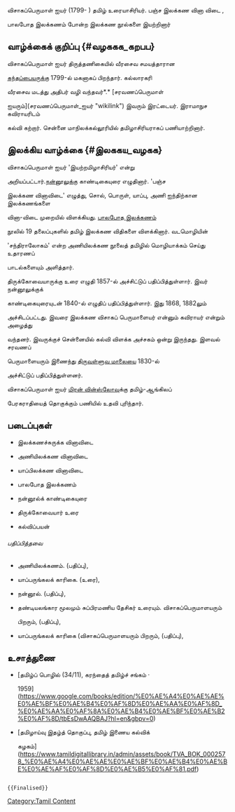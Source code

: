 விசாகப்பெருமாள் ஐயர் (1799- ) தமிழ் உரையாசிரியர். பஞ்ச இலக்கண வினா விடை ,
பாலபோத இலக்கணம் போன்ற இலக்கண நூல்களை இயற்றினார்

## வாழ்க்கைக் குறிப்பு {#வழககக_கறபப}

விசாகப்பெருமாள் ஐயர் திருத்தணிகையில் வீரசைவ சமயத்தாரான
[கந்தப்பையருக்கு](கந்தப்பையர் "wikilink") 1799-ல் மகனாகப் பிறந்தார். கல்லாரகரி
வீரசைவ மடத்து அதிபர் வழி வந்தவர்*.* [சரவணப்பெருமாள்
ஐயரும்](சரவணப்பெருமாள்_ஐயர் "wikilink") இவரும் இரட்டையர். இராமாநுச கவிராயரிடம்
கல்வி கற்றார். சென்னை மாநிலக்கல்லூரியில் தமிழாசிரியராகப் பணியாற்றினார்.

## இலக்கிய வாழ்க்கை {#இலககய_வழகக}

விசாகப்பெருமாள் ஐயர் \'இயற்றமிழாசிரியர்\' என்று
அறியப்பட்டார்.[நன்னூலுக்கு](நன்னூல் "wikilink") காண்டிகையுரை எழுதினார். \'பஞ்ச
இலக்கண வினாவிடை\' எழுத்து, சொல், பொருள், யாப்பு, அணி ஐந்திற்கான இலக்கணங்களை
வினா-விடை முறையில் விளக்கியது. [பாலபோத இலக்கணம்](பாலபோத_இலக்கணம் "wikilink")
நூலில் 19 தலைப்புகளில் தமிழ் இலக்கண விதிகளை விளக்கினார். வடமொழியின்
\'சந்திராலோகம்\' என்ற அணியிலக்கண நூலைத் தமிழில் மொழியாக்கம் செய்து உதாரணப்
பாடல்களையும் அளித்தார்.

திருக்கோவையாருக்கு உரை எழுதி 1857-ல் அச்சிட்டுப் பதிப்பித்துள்ளார். இவர் நன்னூலுக்குக்
காண்டிகையுரையுடன் 1840-ல் எழுதிப் பதிப்பித்துள்ளார். இது 1868, 1882லும்
அச்சிடப்பட்டது. இவரை இலக்கண விசாகப் பெருமாளையர் என்னும் கவிராயர் என்றும் அழைத்து
வந்தனர். இவருக்குச் சென்னையில் கல்வி விளக்க அச்சகம் ஒன்று இருந்தது. இளவல் சரவணப்
பெருமாளையரும் இணைந்து [திருவள்ளுவ மாலைய](திருவள்ளுவமாலை "wikilink")ை 1830-ல்
அச்சிட்டுப் பதிப்பித்துள்ளனர்.

விசாகப்பெருமாள் ஐயர் [மிரன் வின்ஸ்லோவ](மிரன்_வின்ஸ்லோ "wikilink")ுக்கு தமிழ்-ஆங்கிலப்
பேரகராதியைத் தொகுக்கும் பணியில் உதவி புரிந்தார்.

## படைப்புகள்

-   இலக்கணச்சுருக்க வினாவிடை
-   அணியிலக்கண வினாவிடை
-   யாப்பிலக்கண வினாவிடை
-   பாலபோத இலக்கணம்
-   நன்னூல்க் காண்டிகையுரை
-   திருக்கோவையார் உரை
-   கல்விப்பயன்

###### பதிப்பித்தவை

-   அணியிலக்கணம்‌. (பதிப்பு),
-   யாப்பருங்கலக்‌ காரிகை. (உரை),
-   நன்னூல்‌. (பதிப்பு),
-   தண்டியலங்கார மூலமும்‌ சுப்பிரமணிய தேசிகர்‌ உரையும்‌. விசாகப்பெருமாளயரும்‌
    பிறரும்‌, (பதிப்பு),
-   யாப்பருங்கலக்‌ காரிகை (விசாகப்பெருமாளயரும்‌ பிறரும்‌, (பதிப்பு),

## உசாத்துணை

-   [தமிழ்ப் பொழில் (34/11), கரந்தைத் தமிழ்ச் சங்கம் ·
    1959](https://www.google.com/books/edition/%E0%AE%A4%E0%AE%AE%E0%AE%BF%E0%AE%B4%E0%AF%8D%E0%AE%AA%E0%AF%8D_%E0%AE%AA%E0%AF%8A%E0%AE%B4%E0%AE%BF%E0%AE%B2%E0%AF%8D/tbEsDwAAQBAJ?hl=en&gbpv=0)
-   [தமிழாய்வு இதழ்த் தொகுப்பு, தமிழ் இணைய கல்விக்
    கழகம்](https://www.tamildigitallibrary.in/admin/assets/book/TVA_BOK_0002578_%E0%AE%A4%E0%AE%AE%E0%AE%BF%E0%AE%B4%E0%AE%BE%E0%AE%AF%E0%AF%8D%E0%AE%B5%E0%AF%81.pdf)

```{=mediawiki}
{{Finalised}}
```
[Category:Tamil Content](Category:Tamil_Content "wikilink")
